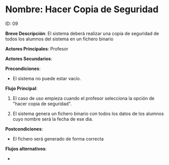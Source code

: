 # Nombre: Hacer Copia de Seguridad

ID: 09

**Breve Descripción**: El sistema deberá realizar una copia de seguridad de todos los alumnos del sistema en un fichero binario

**Actores Principales**: Profesor

**Actores Secundarios**: 

**Precondiciones**:

   * El sistema no puede estar vacío.

**Flujo Principal**:

   1. El caso de uso empieza cuando el profesor selecciona la opción de "hacer copia de seguridad".

   2. El sistema genera un fichero binario con todos los datos de los alumnos cuyo nombre será la fecha de ese dia.

**Postcondiciones**:

   * El fichero será generado de forma correcta

**Flujos alternativos**:

   * 
